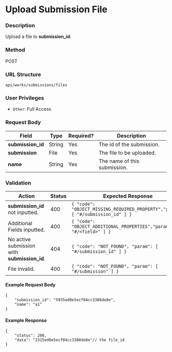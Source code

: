 Upload Submission File
===
### Description
Upload a file to **submission_id**.

### Method
POST

### URL Structure
`api/works/submissions/files`

### User Privileges
* `Other`: Full Access

### Request Body
| Field          | Type   | Required? | Description                            |
|----------------|--------|-----------|----------------------------------------|
| **submission_id**    | String | Yes       | The id of the submission. |
| **submission** | File   | Yes       | The file to be uploaded.               |
| **name**       | String | Yes       | The name of this submission.           |

### Validation
| Action                                            | Status | Expected Response                                                               |
|---------------------------------------------------|--------|--------------------------------------------------------------------------------|
| **submission_id** not inputted.                         | 400    | `{ "code": "OBJECT_MISSING_REQUIRED_PROPERTY","param": [ "#/submission_id" ] }` |
| Additional Fields inputted.                       | 400    | `{ "code": "OBJECT_ADDITIONAL_PROPERTIES","param": [ "#/<field>" ] }`           |
| No active submission with **submission_id**.            | 404    | `{ "code": "NOT_FOUND", "param": [ "#/submission_id" ] }`                       |
| File invalid.                                     | 400    | `{ "code": "NOT_FOUND", "param": [ "#/submission" ] }`                        |

#### Example Request Body
```
{
    "submission_id": "5935ed0e5ecf04cc3388de8e",
    "name": "a1"
}
```
#### Example Response
```
{
    "status": 200,
    "data": "2315ed0e5ecf04cc3388de8e"// the file_id
}
```
